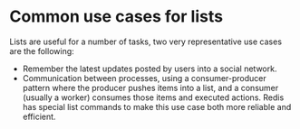 # Common use cases for lists
Lists are useful for a number of tasks, two very representative use cases are the following:
- Remember the latest updates posted by users into a social network.
- Communication between processes, using a consumer-producer pattern where the producer pushes items into a list, and a consumer (usually  a worker) consumes those items and executed actions. Redis has special list commands to make this use case both more reliable and efficient.
